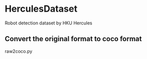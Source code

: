 # HerculesDataset

Robot detection dataset by HKU Hercules

## Convert the original format to coco format
raw2coco.py
